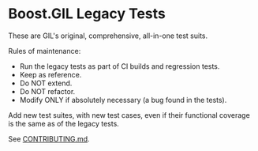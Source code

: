 # Boost.GIL Legacy Tests

These are GIL's original, comprehensive, all-in-one test suits.

Rules of maintenance:

* Run the legacy tests as part of CI builds and regression tests.
* Keep as reference.
* Do NOT extend.
* Do NOT refactor.
* Modify ONLY if absolutely necessary (a bug found in the tests).

Add new test suites, with new test cases, even if their
functional coverage is the same as of the legacy tests.

See [CONTRIBUTING.md](../../CONTRIBUTING.md).
